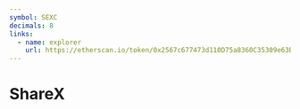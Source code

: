 ```yaml
---
symbol: SEXC
decimals: 8
links:
  - name: explorer
    url: https://etherscan.io/token/0x2567c677473d110D75a8360C35309e63B1d52429
---
```


# ShareX
